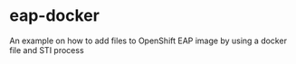 # eap-docker

An example on how to add files to OpenShift EAP image by using a docker file and STI process
